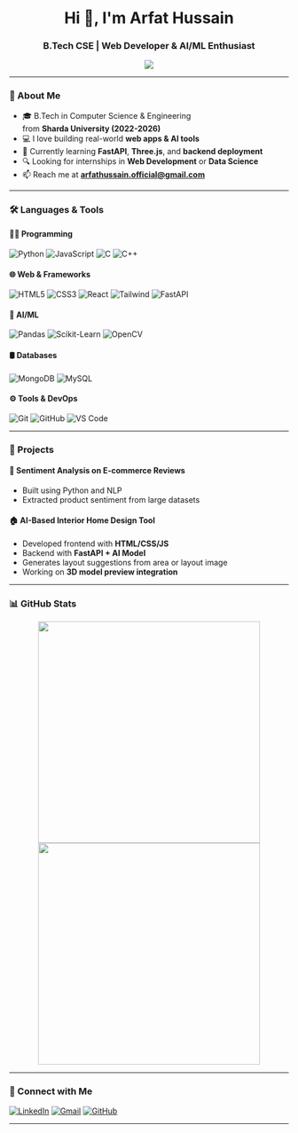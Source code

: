 <!-- README.md -->

<h1 align="center">Hi 👋, I'm Arfat Hussain</h1>
<h3 align="center">B.Tech CSE | Web Developer & AI/ML Enthusiast</h3>

<p align="center">
  <img src="https://readme-typing-svg.demolab.com/?lines=Web+Development;AI+%7C+ML+Projects;FastAPI+%7C+React+%7C+MongoDB;Open+to+Internships+%26+Learning&center=true&width=500&height=45">
</p>

---

### 🌟 About Me
- 🎓 B.Tech in Computer Science & Engineering  
  from **Sharda University (2022-2026)**
- 💻 I love building real-world **web apps & AI tools**
- 🌱 Currently learning **FastAPI**, **Three.js**, and **backend deployment**
- 🔍 Looking for internships in **Web Development** or **Data Science**
- 📫 Reach me at **arfathussain.official@gmail.com**

---

### 🛠️ Languages & Tools

#### 👨‍💻 Programming
![Python](https://img.shields.io/badge/-Python-3776AB?style=for-the-badge&logo=python&logoColor=white)
![JavaScript](https://img.shields.io/badge/-JavaScript-F7DF1E?style=for-the-badge&logo=javascript&logoColor=black)
![C](https://img.shields.io/badge/-C-00599C?style=for-the-badge&logo=c)
![C++](https://img.shields.io/badge/-C++-00599C?style=for-the-badge&logo=cplusplus)

#### 🌐 Web & Frameworks
![HTML5](https://img.shields.io/badge/-HTML5-E34F26?style=for-the-badge&logo=html5&logoColor=white)
![CSS3](https://img.shields.io/badge/-CSS3-1572B6?style=for-the-badge&logo=css3)
![React](https://img.shields.io/badge/-React-20232A?style=for-the-badge&logo=react)
![Tailwind](https://img.shields.io/badge/-Tailwind-38B2AC?style=for-the-badge&logo=tailwindcss)
![FastAPI](https://img.shields.io/badge/-FastAPI-009688?style=for-the-badge&logo=fastapi&logoColor=white)

#### 🧠 AI/ML
![Pandas](https://img.shields.io/badge/-Pandas-150458?style=for-the-badge&logo=pandas)
![Scikit-Learn](https://img.shields.io/badge/-Scikit_Learn-F7931E?style=for-the-badge&logo=scikit-learn&logoColor=white)
![OpenCV](https://img.shields.io/badge/-OpenCV-5C3EE8?style=for-the-badge&logo=opencv)

#### 🛢️ Databases
![MongoDB](https://img.shields.io/badge/-MongoDB-47A248?style=for-the-badge&logo=mongodb)
![MySQL](https://img.shields.io/badge/-MySQL-005C84?style=for-the-badge&logo=mysql)

#### ⚙️ Tools & DevOps
![Git](https://img.shields.io/badge/-Git-F05032?style=for-the-badge&logo=git)
![GitHub](https://img.shields.io/badge/-GitHub-181717?style=for-the-badge&logo=github)
![VS Code](https://img.shields.io/badge/-VSCode-007ACC?style=for-the-badge&logo=visual-studio-code)

---

### 📌 Projects

#### 🧠 Sentiment Analysis on E-commerce Reviews
- Built using Python and NLP
- Extracted product sentiment from large datasets

#### 🏠 AI-Based Interior Home Design Tool
- Developed frontend with **HTML/CSS/JS**
- Backend with **FastAPI + AI Model**
- Generates layout suggestions from area or layout image
- Working on **3D model preview integration**

---

### 📊 GitHub Stats

<p align="center">
  <img src="https://github-readme-stats.vercel.app/api?username=your-username&show_icons=true&theme=radical" width="400"/>
  <img src="https://github-readme-streak-stats.herokuapp.com/?user=your-username&theme=radical" width="400"/>
</p>

---

### 🤝 Connect with Me
[![LinkedIn](https://img.shields.io/badge/-LinkedIn-0077B5?style=for-the-badge&logo=linkedin)](https://linkedin.com/in/your-link)
[![Gmail](https://img.shields.io/badge/-Gmail-D14836?style=for-the-badge&logo=gmail&logoColor=white)](mailto:arfathussain.official@gmail.com)
[![GitHub](https://img.shields.io/badge/-GitHub-181717?style=for-the-badge&logo=github)](https://github.com/your-username)

---

